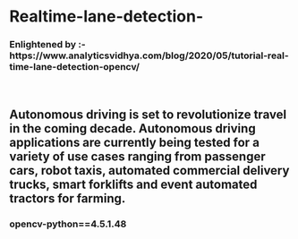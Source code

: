 # Realtime-lane-detection-
<h3> Enlightened by :- https://www.analyticsvidhya.com/blog/2020/05/tutorial-real-time-lane-detection-opencv/  </h3> <br>
<h2>Autonomous driving is set to revolutionize travel in the coming decade. Autonomous driving applications are currently being tested for a variety of use cases ranging from passenger cars, robot taxis, automated commercial delivery trucks, smart forklifts and event automated tractors for farming. </h2>

<h3>opencv-python==4.5.1.48 </h3>


